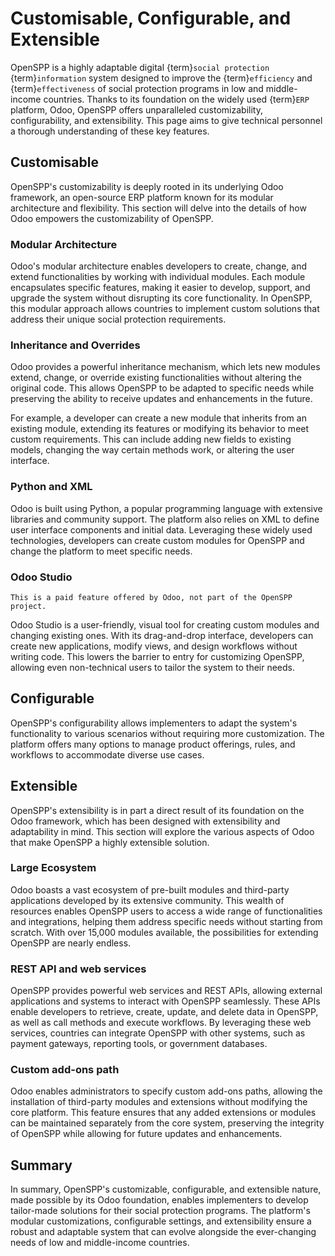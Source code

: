 # Customisable, Configurable, and Extensible

OpenSPP is a highly adaptable digital {term}`social protection` {term}`information` system designed to improve the {term}`efficiency` and {term}`effectiveness` of social protection programs in low and middle-income countries. Thanks to its foundation on the widely used {term}`ERP` platform, Odoo, OpenSPP offers unparalleled customizability, configurability, and extensibility. This page aims to give technical personnel a thorough understanding of these key features.


## Customisable

OpenSPP's customizability is deeply rooted in its underlying Odoo framework, an open-source ERP platform known for its modular architecture and flexibility. This section will delve into the details of how Odoo empowers the customizability of OpenSPP.


### Modular Architecture

Odoo's modular architecture enables developers to create, change, and extend functionalities by working with individual modules. Each module encapsulates specific features, making it easier to develop, support, and upgrade the system without disrupting its core functionality. In OpenSPP, this modular approach allows countries to implement custom solutions that address their unique social protection requirements.


### Inheritance and Overrides

Odoo provides a powerful inheritance mechanism, which lets new modules extend, change, or override existing functionalities without altering the original code. This allows OpenSPP to be adapted to specific needs while preserving the ability to receive updates and enhancements in the future.

For example, a developer can create a new module that inherits from an existing module, extending its features or modifying its behavior to meet custom requirements. This can include adding new fields to existing models, changing the way certain methods work, or altering the user interface.

### Python and XML

Odoo is built using Python, a popular programming language with extensive libraries and community support. The platform also relies on XML to define user interface components and initial data. Leveraging these widely used technologies, developers can create custom modules for OpenSPP and change the platform to meet specific needs.

### Odoo Studio

```{note}
This is a paid feature offered by Odoo, not part of the OpenSPP project.
```

Odoo Studio is a user-friendly, visual tool for creating custom modules and changing existing ones. With its drag-and-drop interface, developers can create new applications, modify views, and design workflows without writing code. This lowers the barrier to entry for customizing OpenSPP, allowing even non-technical users to tailor the system to their needs.

## Configurable

OpenSPP's configurability allows implementers to adapt the system's functionality to various scenarios without requiring more customization. The platform offers many options to manage product offerings, rules, and workflows to accommodate diverse use cases.

## Extensible

OpenSPP's extensibility is in part a direct result of its foundation on the Odoo framework, which has been designed with extensibility and adaptability in mind. This section will explore the various aspects of Odoo that make OpenSPP a highly extensible solution.


### Large Ecosystem

Odoo boasts a vast ecosystem of pre-built modules and third-party applications developed by its extensive community. This wealth of resources enables OpenSPP users to access a wide range of functionalities and integrations, helping them address specific needs without starting from scratch. With over 15,000 modules available, the possibilities for extending OpenSPP are nearly endless.

### REST API and web services

OpenSPP provides powerful web services and REST APIs, allowing external applications and systems to interact with OpenSPP seamlessly. These APIs enable developers to retrieve, create, update, and delete data in OpenSPP, as well as call methods and execute workflows. By leveraging these web services, countries can integrate OpenSPP with other systems, such as payment gateways, reporting tools, or government databases.

### Custom add-ons path

Odoo enables administrators to specify custom add-ons paths, allowing the installation of third-party modules and extensions without modifying the core platform. This feature ensures that any added extensions or modules can be maintained separately from the core system, preserving the integrity of OpenSPP while allowing for future updates and enhancements.


## Summary

In summary, OpenSPP's customizable, configurable, and extensible nature, made possible by its Odoo foundation, enables implementers to develop tailor-made solutions for their social protection programs. The platform's modular customizations, configurable settings, and extensibility ensure a robust and adaptable system that can evolve alongside the ever-changing needs of low and middle-income countries.
